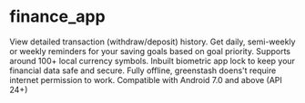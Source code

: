 # finance_app
View detailed transaction (withdraw/deposit) history.
Get daily, semi-weekly or weekly reminders for your saving goals based on goal priority.
Supports around 100+ local currency symbols.
Inbuilt biometric app lock to keep your financial data safe and secure.
Fully offline, greenstash doens't require internet permission to work.
Compatible with Android 7.0 and above (API 24+)
